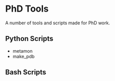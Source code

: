 # PhD Tools
A number of tools and scripts made for PhD work. 

## Python Scripts
* metamon
* make_pdb

## Bash Scripts

